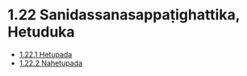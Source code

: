 # 1.22 Sanidassanasappaṭighattika, Hetuduka

* [1.22.1 Hetupada](1.22/1.22.1.md)
* [1.22.2 Nahetupada](1.22/1.22.2.md)
